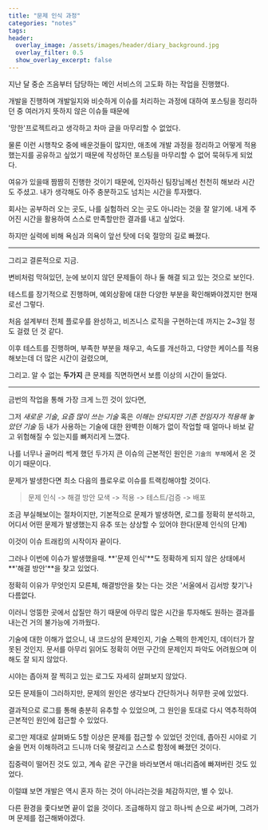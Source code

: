 ```yaml
---
title: "문제 인식 과정"
categories: "notes"
tags:
header:
  overlay_image: /assets/images/header/diary_background.jpg
  overlay_filter: 0.5
  show_overlay_excerpt: false
---
```


지난 달 중순 즈음부터 담당하는 메인 서비스의 고도화 하는 작업을 진행했다.

개발을 진행하며 개발일지와 비슷하게 이슈를 처리하는 과정에 대하여 포스팅을 정리하던 중 여러가지 뜻하지 않은 이슈들 때문에

'망한'프로젝트라고 생각하고 차마 글을 마무리할 수 없었다.

물론 이런 시행착오 중에 배운것들이 많지만, 애초에 개발 과정을 정리하고 어떻게 적용했는지를 공유하고 싶었기 때문에 작성하던 포스팅을 마무리할 수 없어 묵혀두게 되었다.

여유가 있을때 짬짬히 진행한 것이기 때문에, 인자하신 팀장님께선 천천히 해보라 시간도 주셨고. 내가 생각해도 아주 충분하고도 넘치는 시간을 투자했다.

회사는 공부하러 오는 곳도, 나를 실험하러 오는 곳도 아니라는 것을 잘 알기에. 내게 주어진 시간을 활용하여 스스로 만족할만한 결과를 내고 싶었다.

하지만 실력에 비해 욕심과 의욕이 앞선 탓에 더욱 절망의 길로 빠졌다.

---

그리고 결론적으로 지금.

변비처럼 막혀있던, 눈에 보이지 않던 문제들이 하나 둘 해결 되고 있는 것으로 보인다.

테스트를 장기적으로 진행하며, 예외상황에 대한 다양한 부분을 확인해봐야겠지만 현재로선 그렇다.

처음 설계부터 전체 플로우를 완성하고, 비즈니스 로직을 구현하는데 까지는 2~3일 정도 걸렸 던 것 같다.

이후 테스트를 진행하며, 부족한 부분을 채우고, 속도를 개선하고, 다양한 케이스를 적용해보는데 더 많은 시간이 걸렸으며,

그리고. 알 수 없는 **두가지** 큰 문제를 직면하면서 보름 이상의 시간이 들었다.

---

금번의 작업을 통해 가장 크게 느낀 것이 있다면,

그저 *새로운 기술*, *요즘 많이 쓰는 기술* 혹은 *이해는 안되지만 기존 전임자가 적용해 놓았던 기술* 등 내가 사용하는 기술에 대한 완벽한 이해가 없이 작업할 때 얼마나 바보 같고 위험해질 수 있는지를 뼈저리게 느꼈다.

나를 너무나 골머리 썩게 했던 두가지 큰 이슈의 근본적인 원인은 `기술의 부채`에서 온 것이기 때문이다.

문제가 발생한다면 최소 다음의 플로우로 이슈를 트랙킹해야할 것이다.

> 문제 인식 -> 해결 방안 모색 -> 적용 -> 테스트/검증 -> 배포

조금 부실해보이는 절차이지만, 기본적으로 문제가 발생하면, 로그를 정확히 분석하고, 어디서 어떤 문제가 발생했는지 유추 또는 상상할 수 있어야 한다(문제 인식의 단계)

이것이 이슈 트래킹의 시작이자 끝이다.

그러나 이번에 이슈가 발생했을때. **'문제 인식'**도 정확하게 되지 않은 상태에서 **'해결 방안'**을 찾고 있었다.

정확히 이유가 무엇인지 모른체, 해결방안을 찾는 다는 것은 '서울에서 김서방 찾기'나 다름없다.

이러니 엉뚱한 곳에서 삽질만 하기 때문에 아무리 많은 시간을 투자해도 원하는 결과를 내는건 거의 불가능에 가까웠다.

기술에 대한 이해가 없으니, 내 코드상의 문제인지, 기술 스펙의 한계인지, 데이터가 잘못된 것인지. 문서를 아무리 읽어도 정확히 어떤 구간의 문제인지 파악도 어려웠으며 이해도 잘 되지 않았다.

시야는 좁아져 잘 찍히고 있는 로그도 자세히 살펴보지 않았다.

모든 문제들이 그러하지만, 문제의 원인은 생각보다 간단하거나 허무한 곳에 있었다.

결과적으로 로그를 통해 충분히 유추할 수 있었으며, 그 원인을 토대로 다시 역추적하여 근본적인 원인에 접근할 수 있었다.

로그만 제대로 살펴봐도 5할 이상은 문제를 접근할 수 있었던 것인데, 좁아진 시야로 기술을 먼저 이해하려고 드니까 더욱 헷갈리고 스스로 함정에 빠졌던 것이다.

집중력이 떨어진 것도 있고, 계속 같은 구간을 바라보면서 매너리즘에 빠져버린 것도 있었다.

이럴떄 보면 개발은 역시 혼자 하는 것이 아니라는것을 체감하지만, 별 수 있나.

다른 환경을 좇다보면 끝이 없을 것이다. 조급해하지 않고 하나씩 손으로 써가며, 그려가며 문제를 접근해봐야겠다.